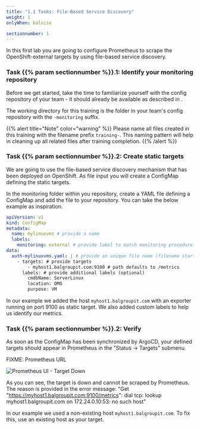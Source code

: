 ```yaml
---
title: "1.1 Tasks: File-Based Service Discovery"
weight: 1
onlyWhen: baloise

sectionnumber: 1
---
```


In this first lab you are going to configure Prometheus to scrape the OpenShift-external targets by using file-based service discovery.

### Task {{% param sectionnumber %}}.1: Identify your monitoring repository

Before we get started, take the time to familiarize yourself with the config repository of your team - it should already be available as described in <link-to-doc>.

The working directory for this training is the folder in your team's config repository with the `-monitoring` suffix.

{{% alert title="Note" color="warning" %}}
Please name all files created in this training with the filename prefix `training-`. This naming pattern will help in cleaning up all related files after training completion.
{{% /alert %}}

### Task {{% param sectionnumber %}}.2: Create static targets

We are going to use the file-based service discovery mechanism that has been deployed on OpenShift. As file input you will create a ConfigMap defining the static targets.

In the monitoring folder within you repository, create a YAML file defining a ConfigMap and add the file to your repository. You can take the below example as inspiration.

```yaml
apiVersion: v1
kind: ConfigMap
metadata:
  name: mylinuxvms # provide a name
  labels:
    monitoring: external # provide label to match monitoring procedure
data:
  auth-mylinuxvms.yaml: | # provide an unique file name (filename starting  with auth_* will use default credentials | filename starting with nonauth_ will not use authentication)
    - targets: # provide targets
        - myhost1.balgroupit.com:9100 # path defaults to /metrics
      labels: # provide additional labels (optional)
        cmdbName: ServerLinux
        location: OMO
        purpose: VM
```

In our example we added the host `myhost1.balgroupit.com` with an exporter running on port 9100 as static target. We also added custom labels to help us identify our metrics.

### Task {{% param sectionnumber %}}.2: Verify

As soon as the ConfigMap has been synchronized by ArgoCD, your defined targets should appear in Prometheus in the "Status -> Targets" submenu.

FIXME: Prometheus URL

![Prometheus UI - Target Down](../target-down.png)

As you can see, the target is down and cannot be scraped by Prometheus. The reason is provided in the error message: "Get "https://myhost1.balgroupit.com:9100/metrics": dial tcp: lookup myhost1.balgroupit.com on 172.24.0.10:53: no such host"

In our example we used a non-existing host `myhost1.balgroupit.com`. To fix this, use an existing host as your target.

